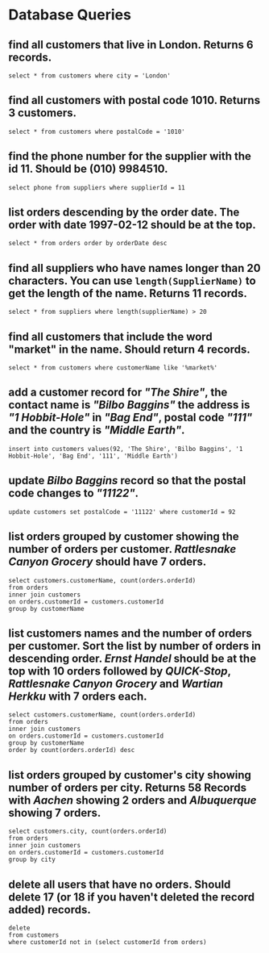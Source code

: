 # Database Queries

## find all customers that live in London. Returns 6 records.

    select * from customers where city = 'London'

## find all customers with postal code 1010. Returns 3 customers.

    select * from customers where postalCode = '1010'

## find the phone number for the supplier with the id 11. Should be (010) 9984510.

    select phone from suppliers where supplierId = 11

## list orders descending by the order date. The order with date 1997-02-12 should be at the top.

    select * from orders order by orderDate desc

## find all suppliers who have names longer than 20 characters. You can use `length(SupplierName)` to get the length of the name. Returns 11 records.

    select * from suppliers where length(supplierName) > 20

## find all customers that include the word "market" in the name. Should return 4 records.

    select * from customers where customerName like '%market%'

## add a customer record for _"The Shire"_, the contact name is _"Bilbo Baggins"_ the address is _"1 Hobbit-Hole"_ in _"Bag End"_, postal code _"111"_ and the country is _"Middle Earth"_.

    insert into customers values(92, 'The Shire', 'Bilbo Baggins', '1 Hobbit-Hole', 'Bag End', '111', 'Middle Earth')

## update _Bilbo Baggins_ record so that the postal code changes to _"11122"_.

    update customers set postalCode = '11122' where customerId = 92

## list orders grouped by customer showing the number of orders per customer. _Rattlesnake Canyon Grocery_ should have 7 orders.

    select customers.customerName, count(orders.orderId)
    from orders
    inner join customers
    on orders.customerId = customers.customerId
    group by customerName

## list customers names and the number of orders per customer. Sort the list by number of orders in descending order. _Ernst Handel_ should be at the top with 10 orders followed by _QUICK-Stop_, _Rattlesnake Canyon Grocery_ and _Wartian Herkku_ with 7 orders each.

    select customers.customerName, count(orders.orderId)
    from orders
    inner join customers
    on orders.customerId = customers.customerId
    group by customerName
    order by count(orders.orderId) desc

## list orders grouped by customer's city showing number of orders per city. Returns 58 Records with _Aachen_ showing 2 orders and _Albuquerque_ showing 7 orders.

    select customers.city, count(orders.orderId)
    from orders
    inner join customers
    on orders.customerId = customers.customerId
    group by city

## delete all users that have no orders. Should delete 17 (or 18 if you haven't deleted the record added) records.

    delete
    from customers
    where customerId not in (select customerId from orders)
